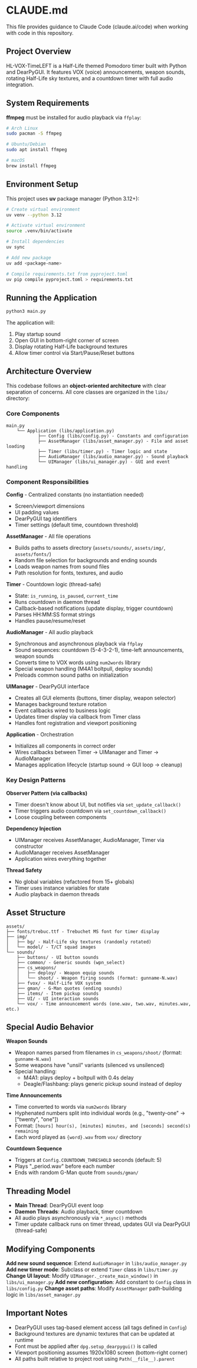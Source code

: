 # CLAUDE.md

This file provides guidance to Claude Code (claude.ai/code) when working with code in this repository.

## Project Overview

HL-VOX-TimeLEFT is a Half-Life themed Pomodoro timer built with Python and DearPyGUI. It features VOX (voice) announcements, weapon sounds, rotating Half-Life sky textures, and a countdown timer with full audio integration.

## System Requirements

**ffmpeg** must be installed for audio playback via `ffplay`:
```bash
# Arch Linux
sudo pacman -S ffmpeg

# Ubuntu/Debian
sudo apt install ffmpeg

# macOS
brew install ffmpeg
```

## Environment Setup

This project uses **uv** package manager (Python 3.12+):

```bash
# Create virtual environment
uv venv --python 3.12

# Activate virtual environment
source .venv/bin/activate

# Install dependencies
uv sync

# Add new package
uv add <package-name>

# Compile requirements.txt from pyproject.toml
uv pip compile pyproject.toml > requirements.txt
```

## Running the Application

```bash
python3 main.py
```

The application will:
1. Play startup sound
2. Open GUI in bottom-right corner of screen
3. Display rotating Half-Life background textures
4. Allow timer control via Start/Pause/Reset buttons

## Architecture Overview

This codebase follows an **object-oriented architecture** with clear separation of concerns. All core classes are organized in the `libs/` directory:

### Core Components

```
main.py
    └── Application (libs/application.py)
            ├── Config (libs/config.py) - Constants and configuration
            ├── AssetManager (libs/asset_manager.py) - File and asset loading
            ├── Timer (libs/timer.py) - Timer logic and state
            ├── AudioManager (libs/audio_manager.py) - Sound playback
            └── UIManager (libs/ui_manager.py) - GUI and event handling
```

### Component Responsibilities

**Config** - Centralized constants (no instantiation needed)
- Screen/viewport dimensions
- UI padding values
- DearPyGUI tag identifiers
- Timer settings (default time, countdown threshold)

**AssetManager** - All file operations
- Builds paths to assets directory (`assets/sounds/`, `assets/img/`, `assets/fonts/`)
- Random file selection for backgrounds and ending sounds
- Loads weapon names from sound files
- Path resolution for fonts, textures, and audio

**Timer** - Countdown logic (thread-safe)
- State: `is_running`, `is_paused`, `current_time`
- Runs countdown in daemon thread
- Callback-based notifications (update display, trigger countdown)
- Parses HH:MM:SS format strings
- Handles pause/resume/reset

**AudioManager** - All audio playback
- Synchronous and asynchronous playback via `ffplay`
- Sound sequences: countdown (5-4-3-2-1), time-left announcements, weapon sounds
- Converts time to VOX words using `num2words` library
- Special weapon handling (M4A1 boltpull, deploy sounds)
- Preloads common sound paths on initialization

**UIManager** - DearPyGUI interface
- Creates all GUI elements (buttons, timer display, weapon selector)
- Manages background texture rotation
- Event callbacks wired to business logic
- Updates timer display via callback from Timer class
- Handles font registration and viewport positioning

**Application** - Orchestration
- Initializes all components in correct order
- Wires callbacks between Timer → UIManager and Timer → AudioManager
- Manages application lifecycle (startup sound → GUI loop → cleanup)

### Key Design Patterns

**Observer Pattern (via callbacks)**
- Timer doesn't know about UI, but notifies via `set_update_callback()`
- Timer triggers audio countdown via `set_countdown_callback()`
- Loose coupling between components

**Dependency Injection**
- UIManager receives AssetManager, AudioManager, Timer via constructor
- AudioManager receives AssetManager
- Application wires everything together

**Thread Safety**
- No global variables (refactored from 15+ globals)
- Timer uses instance variables for state
- Audio playback in daemon threads

## Asset Structure

```
assets/
├── fonts/trebuc.ttf - Trebuchet MS font for timer display
├── img/
│   ├── bg/ - Half-Life sky textures (randomly rotated)
│   └── model/ - T/CT squad images
└── sounds/
    ├── buttons/ - UI button sounds
    ├── common/ - Generic sounds (wpn_select)
    ├── cs_weapons/
    │   ├── deploy/ - Weapon equip sounds
    │   └── shoot/ - Weapon firing sounds (format: gunname-N.wav)
    ├── fvox/ - Half-Life VOX system
    ├── gman/ - G-Man quotes (ending sounds)
    ├── items/ - Item pickup sounds
    ├── UI/ - UI interaction sounds
    └── vox/ - Time announcement words (one.wav, two.wav, minutes.wav, etc.)
```

## Special Audio Behavior

**Weapon Sounds**
- Weapon names parsed from filenames in `cs_weapons/shoot/` (format: `gunname-N.wav`)
- Some weapons have "unsil" variants (silenced vs unsilenced)
- Special handling:
  - M4A1: plays deploy + boltpull with 0.4s delay
  - Deagle/Flashbang: plays generic pickup sound instead of deploy

**Time Announcements**
- Time converted to words via `num2words` library
- Hyphenated numbers split into individual words (e.g., "twenty-one" → ["twenty", "one"])
- Format: `[hours] hour(s), [minutes] minutes, and [seconds] second(s) remaining`
- Each word played as `{word}.wav` from `vox/` directory

**Countdown Sequence**
- Triggers at `Config.COUNTDOWN_THRESHOLD` seconds (default: 5)
- Plays "_period.wav" before each number
- Ends with random G-Man quote from `sounds/gman/`

## Threading Model

- **Main Thread**: DearPyGUI event loop
- **Daemon Threads**: Audio playback, timer countdown
- All audio plays asynchronously via `*_async()` methods
- Timer update callback runs on timer thread, updates GUI via DearPyGUI (thread-safe)

## Modifying Components

**Add new sound sequence**: Extend `AudioManager` in `libs/audio_manager.py`
**Add new timer mode**: Subclass or extend `Timer` class in `libs/timer.py`
**Change UI layout**: Modify `UIManager._create_main_window()` in `libs/ui_manager.py`
**Add new configuration**: Add constant to `Config` class in `libs/config.py`
**Change asset paths**: Modify `AssetManager` path-building logic in `libs/asset_manager.py`

## Important Notes

- DearPyGUI uses tag-based element access (all tags defined in `Config`)
- Background textures are dynamic textures that can be updated at runtime
- Font must be applied after `dpg.setup_dearpygui()` is called
- Viewport positioning assumes 1920x1080 screen (bottom-right corner)
- All paths built relative to project root using `Path(__file__).parent`
